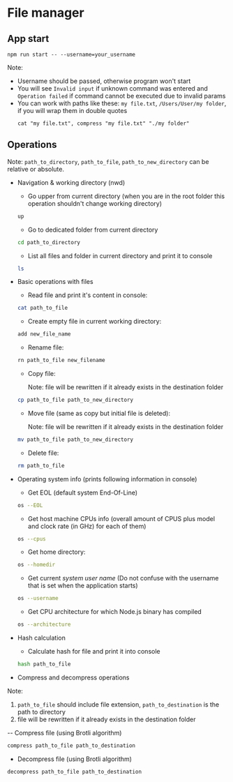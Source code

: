 # File manager

## App start

`npm run start -- --username=your_username`

Note:

- Username should be passed, otherwise program won't start
- You will see `Invalid input` if unknown command was entered and `Operation failed` if command cannot be executed due to invalid params
- You can work with paths like these: `my file.txt`, `/Users/User/my folder`, if you will wrap them in double quotes
  ```
  cat "my file.txt", compress "my file.txt" "./my folder"
  ```

## Operations

Note: `path_to_directory`, `path_to_file`, `path_to_new_directory` can be relative or absolute.

- Navigation & working directory (nwd)

  - Go upper from current directory (when you are in the root folder this operation shouldn't change working directory)

  ```bash
  up
  ```

  - Go to dedicated folder from current directory

  ```bash
  cd path_to_directory
  ```

  - List all files and folder in current directory and print it to console

  ```bash
  ls
  ```

- Basic operations with files

  - Read file and print it's content in console:

  ```bash
  cat path_to_file
  ```

  - Create empty file in current working directory:

  ```bash
  add new_file_name
  ```

  - Rename file:

  ```bash
  rn path_to_file new_filename
  ```

  - Copy file:

    Note: file will be rewritten if it already exists in the destination folder

  ```bash
  cp path_to_file path_to_new_directory
  ```

  - Move file (same as copy but initial file is deleted):

    Note: file will be rewritten if it already exists in the destination folder

  ```bash
  mv path_to_file path_to_new_directory
  ```

  - Delete file:

  ```bash
  rm path_to_file
  ```

- Operating system info (prints following information in console)

  - Get EOL (default system End-Of-Line)

  ```bash
  os --EOL
  ```

  - Get host machine CPUs info (overall amount of CPUS plus model and clock rate (in GHz) for each of them)

  ```bash
  os --cpus
  ```

  - Get home directory:

  ```bash
  os --homedir
  ```

  - Get current _system user name_ (Do not confuse with the username that is set when the application starts)

  ```bash
  os --username
  ```

  - Get CPU architecture for which Node.js binary has compiled

  ```bash
  os --architecture
  ```

- Hash calculation

  - Calculate hash for file and print it into console

  ```bash
  hash path_to_file
  ```

- Compress and decompress operations

Note:

1. `path_to_file` should include file extension, `path_to_destination` is the path to directory
2. file will be rewritten if it already exists in the destination folder

-- Compress file (using Brotli algorithm)

```bash
compress path_to_file path_to_destination
```

- Decompress file (using Brotli algorithm)

```bash
decompress path_to_file path_to_destination
```
